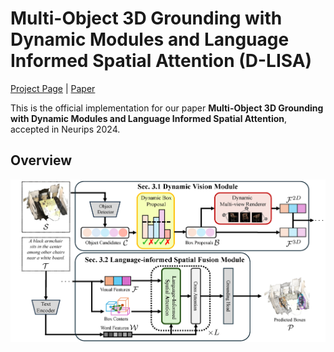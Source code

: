 # Multi-Object 3D Grounding with Dynamic Modules and Language Informed Spatial Attention (D-LISA)

[Project Page](https://haomengz.github.io/dlisa) | [Paper]()

This is the official implementation for our paper **Multi-Object 3D Grounding with Dynamic Modules and Language Informed Spatial Attention**, accepted in Neurips 2024.

## Overview
![Model Architecture](./docs/img/dlisa.png)